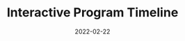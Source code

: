 ---
title: Interactive Program Timeline
description: Created a visual timeline to highlight a year-long formation program with the Vatican’s Dicastery for Communication. Collaborated with fellow participants on design and aesthetics, and developed engaging content to capture and share the program’s journey.
tags:
  - Webflow
  - Interactive Design
  - UX/UI
  - Visual Storytelling
  - project
link: https://faith-communication-program-timeline.webflow.io
image: faithcommunication.png
date: 2022-02-22
---